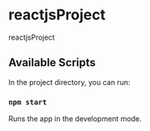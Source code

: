# reactjsProject
reactjsProject


## Available Scripts

In the project directory, you can run:

### `npm start`

Runs the app in the development mode.<br />

